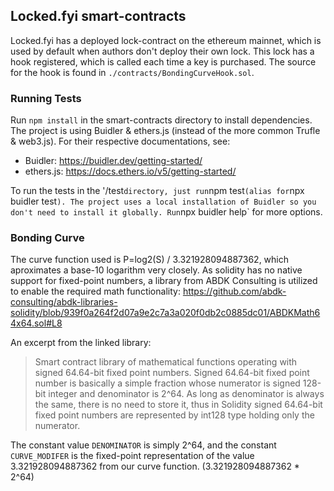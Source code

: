 ## Locked.fyi smart-contracts

Locked.fyi has a deployed lock-contract on the ethereum mainnet, which is used by default when authors don't deploy their own lock. This lock has a hook registered, which is called each time a key is purchased. The source for the hook is found in `./contracts/BondingCurveHook.sol`.

### Running Tests

Run `npm install` in the smart-contracts directory to install dependencies.
The project is using Buidler & ethers.js (instead of the more common Trufle & web3.js). For their respective documentations, see:

- Buidler: https://buidler.dev/getting-started/
- ethers.js: https://docs.ethers.io/v5/getting-started/

To run the tests in the '/test`directory, just run`npm test`(alias for`npx buidler test`). The project uses a local installation of Buidler so you don't need to install it globally. Run`npx buidler help` for more options.

### Bonding Curve

The curve function used is P=log2(S) / 3.321928094887362, which aproximates a base-10 logarithm very closely.
As solidity has no native support for fixed-point numbers, a library from ABDK Consulting is utilized to enable the required math functionality:
https://github.com/abdk-consulting/abdk-libraries-solidity/blob/939f0a264f2d07a9e2c7a3a020f0db2c0885dc01/ABDKMath64x64.sol#L8

An excerpt from the linked library:

> Smart contract library of mathematical functions operating with signed 64.64-bit fixed point numbers. Signed 64.64-bit fixed point number is basically a simple fraction whose numerator is signed 128-bit integer and denominator is 2^64. As long as denominator is always the same, there is no need to store it, thus in Solidity signed 64.64-bit fixed point numbers are represented by int128 type holding only the numerator.

The constant value `DENOMINATOR` is simply 2^64, and the constant `CURVE_MODIFER` is the fixed-point representation of the value 3.321928094887362 from our curve function. (3.321928094887362 \* 2^64)
